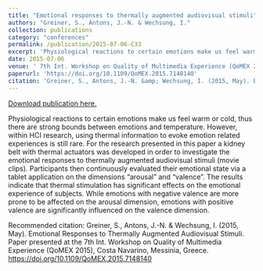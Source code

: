 ```yaml
---
title: "Emotional responses to thermally augmented audiovisual stimuli"
authors: "Greiner, S., Antons, J.-N. & Wechsung, I."
collection: publications
category: "conferences"
permalink: /publication/2015-07-06-C33
excerpt: 'Physiological reactions to certain emotions make us feel warm or cold, thus there are strong bounds between emotions and temperature. However, within HCI research, using thermal information to evoke emotion related experiences is still rare. For the research presented in this paper a kidney belt with thermal actuators was developed in order to investigate the emotional responses to thermally augmented audiovisual stimuli (movie clips). Participants then continuously evaluated their emotional state via a tablet application on the dimensions “arousal” and “valence”. The results indicate that thermal stimulation has significant effects on the emotional experience of subjects. While emotions with negative valence are more prone to be affected on the arousal dimension, emotions with positive valence are significantly influenced on the valence dimension.'
date: 2015-07-06
venue: ' 7th Int. Workshop on Quality of Multimedia Experience (QoMEX 2015)'
paperurl: 'https://doi.org/10.1109/QoMEX.2015.7148140'
citation: 'Greiner, S., Antons, J.-N. &amp; Wechsung, I. (2015, May). Emotional Responses to Thermally Augmented Audiovisual Stimuli. Paper presented at the 7th Int. Workshop on Quality of Multimedia Experience (QoMEX 2015), Costa Navarino, Messinia, Greece. https://doi.org/10.1109/QoMEX.2015.7148140'
---
```


<a href='https://doi.org/10.1109/QoMEX.2015.7148140'>Download publication here.</a>

Physiological reactions to certain emotions make us feel warm or cold, thus there are strong bounds between emotions and temperature. However, within HCI research, using thermal information to evoke emotion related experiences is still rare. For the research presented in this paper a kidney belt with thermal actuators was developed in order to investigate the emotional responses to thermally augmented audiovisual stimuli (movie clips). Participants then continuously evaluated their emotional state via a tablet application on the dimensions “arousal” and “valence”. The results indicate that thermal stimulation has significant effects on the emotional experience of subjects. While emotions with negative valence are more prone to be affected on the arousal dimension, emotions with positive valence are significantly influenced on the valence dimension.

Recommended citation: Greiner, S., Antons, J.-N. & Wechsung, I. (2015, May). Emotional Responses to Thermally Augmented Audiovisual Stimuli. Paper presented at the 7th Int. Workshop on Quality of Multimedia Experience (QoMEX 2015), Costa Navarino, Messinia, Greece. https://doi.org/10.1109/QoMEX.2015.7148140